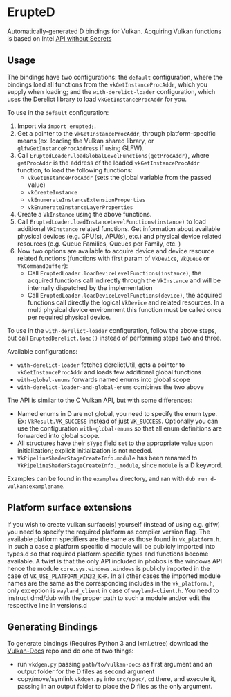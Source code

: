 ErupteD
=======

Automatically-generated D bindings for Vulkan. Acquiring Vulkan functions is based on Intel [API without Secrets](https://software.intel.com/en-us/api-without-secrets-introduction-to-vulkan-part-1)

Usage
-----

The bindings have two configurations: the `default` configuration, where the bindings load all functions from the `vkGetInstanceProcAddr`, which you supply when loading; and the `with-derelict-loader` configuration, which uses the Derelict library to load `vkGetInstanceProcAddr` for you.

To use in the `default` configuration:

1. Import via `import erupted;`.
2. Get a pointer to the `vkGetInstanceProcAddr`, through platform-specific means (ex. loading the Vulkan shared library, or `glfwGetInstanceProcAddress` if using GLFW).
3. Call `EruptedLoader.loadGlobalLevelFunctions(getProcAddr)`, where `getProcAddr` is the address of the loaded `vkGetInstanceProcAddr` function, to load the following functions:
	* `vkGetInstanceProcAddr` (sets the global variable from the passed value)
	* `vkCreateInstance`
	* `vkEnumerateInstanceExtensionProperties`
	* `vkEnumerateInstanceLayerProperties`
4. Create a `VkInstance` using the above functions.
5. Call `EruptedLoader.loadInstanceLevelFunctions(instance)` to load additional `VkInstance` related functions. Get information about available physical devices (e.g. GPU(s), APU(s), etc.) and physical device related resources (e.g. Queue Families, Queues per Family, etc. )
6. Now two options are available to acquire device and device resource related functions (functions with first param of `VkDevice`, `VkQueue` or `VkCommandBuffer`):
	* Call `EruptedLoader.loadDeviceLevelFunctions(instance)`, the acquired functions call indirectly through the `VkInstance` and will be internally dispatched by the implementation
	* Call `EruptedLoader.loadDeviceLevelFunctions(device)`, the acquired functions call directly the logical `VkDevice` and related resources. In a multi physical device environment this function must be called once per required physical device. 

To use in the `with-derelict-loader` configuration, follow the above steps, but call `EruptedDerelict.load()` instead of performing steps two and three.

Available configurations:
* `with-derelict-loader` fetches derelictUtil, gets a pointer to  `vkGetInstanceProcAddr` and loads few additional global functions
* `with-global-enums` forwards named enums into global scope
* `with-derelict-loader-and-global-enums` combines the two above 

The API is similar to the C Vulkan API, but with some differences:
* Named enums in D are not global, you need to specify the enum type. Ex: `VkResult.VK_SUCCESS` instead of just `VK_SUCCESS`.
Optionally you can use the configuration `with-global-enums` so that all enum definitions are forwarded into global scope.
* All structures have their `sType` field set to the appropriate value upon initialization; explicit initialization is not needed.
* `VkPipelineShaderStageCreateInfo.module` has been renamed to `VkPipelineShaderStageCreateInfo._module`, since `module` is a D keyword.

Examples can be found in the `examples` directory, and ran with `dub run d-vulkan:examplename`.


Platform surface extensions
---------------------------

If you wish to create vulkan surface(s) yourself (instead of using e.g. glfw) you need to specify the required platform as compiler version flag. The available platform specifiers are the same as those found in `vk_platform.h`. In such a case a platform specific d module will be publicly imported into types.d so that required platform specific types and functions become available.
A twist is that the only API included in phobos is the windows API hence the module `core.sys.windows.windows` is publicly imported in the case of `VK_USE_PLATFORM_WIN32_KHR`. In all other cases the imported module names are the same as the corresponding includes in the `vk_platform.h`, only exception is `wayland_client` in case of `wayland-client.h`. You need to instruct dmd/dub with the proper path to such a module and/or edit the respective line in versions.d


Generating Bindings
-------------------

To generate bindings (Requires Python 3 and lxml.etree) download the [Vulkan-Docs](https://github.com/KhronosGroup/Vulkan-Docs) repo and do one of two things:
* run `vkdgen.py` passing `path/to/vulkan-docs` as first argument and an output folder for the D files as second argument
* copy/move/symlink `vkdgen.py` into `src/spec/`, `cd` there, and execute it, passing in an output folder to place the D files as the only argument.

